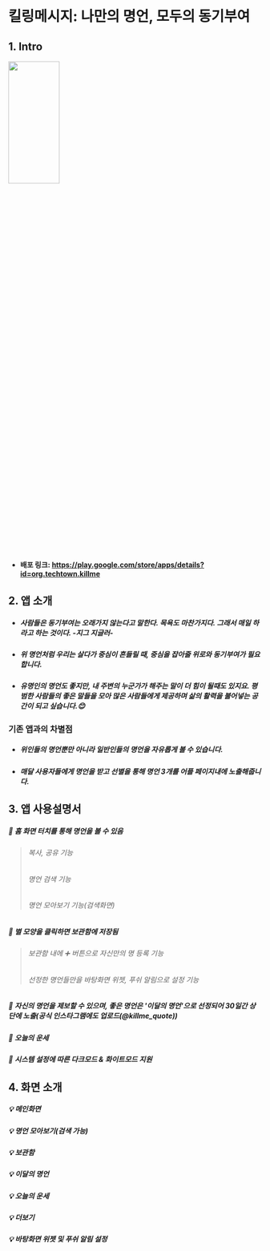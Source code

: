 # 킬링메시지: 나만의 명언, 모두의 동기부여
## 1. Intro
<img src="https://user-images.githubusercontent.com/72978589/166099312-6faa4da1-1e59-430b-90de-58b36c9a09db.png" width="45%" height="25%">  

* #### 배포 링크: https://play.google.com/store/apps/details?id=org.techtown.killme  

## 2. 앱 소개
* ##### 사람들은 동기부여는 오래가지 않는다고 말한다. 목욕도 마찬가지다. 그래서 매일 하라고 하는 것이다. -지그 지글러-  
* ##### 위 명언처럼 우리는 살다가 중심이 흔들릴 때, 중심을 잡아줄 위로와 동기부여가 필요합니다. 
* ##### 유명인의 명언도 좋지만, 내 주변의 누군가가 해주는 말이 더 힘이 될때도 있지요. 평범한 사람들의 좋은 말들을 모아 많은 사람들에게 제공하며 삶의 활력을 불어넣는 공간이 되고 싶습니다.:blush:
### 기존 앱과의 차별점
* ##### 위인들의 명언뿐만 아니라 일반인들의 명언을 자유롭게 볼 수 있습니다.
* ##### 매달 사용자들에게 명언을 받고 선별을 통해 명언 3개를 어플 페이지내에 노출해줍니다.
## 3. 앱 사용설명서
##### :balloon: 홈 화면 터치를 통해 명언을 볼 수 있음
> ###### 복사, 공유 기능  
> ###### 명언 검색 기능  
> ###### 명언 모아보기 기능(검색화면)  
##### :balloon: 별 모양을 클릭하면 보관함에 저장됨
> ###### 보관함 내에 :heavy_plus_sign: 버튼으로 자신만의 명 등록 기능
> ###### 선정한 명언들만을 바탕화면 위젯, 푸쉬 알림으로 설정 기능
##### :balloon: 자신의 명언을 제보할 수 있으며, 좋은 명언은 '이달의 명언'으로 선정되어 30일간 상단에 노출(공식 인스타그램에도 업로드(@killme_quote))
##### :balloon: 오늘의 운세
##### :balloon: 시스템 설정에 따른 다크모드 & 화이트모드 지원
## 4. 화면 소개
##### :bulb: 메인화면  
##### :bulb: 명언 모아보기(검색 가능)  
##### :bulb: 보관함  
##### :bulb: 이달의 명언  
##### :bulb: 오늘의 운세
##### :bulb: 더보기
##### :bulb: 바탕화면 위젯 및 푸쉬 알림 설정
